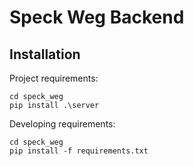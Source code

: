 # Speck Weg Backend

## Installation

Project requirements:
```
cd speck_weg
pip install .\server
```

Developing requirements:
```
cd speck_weg
pip install -f requirements.txt
```
